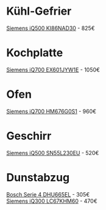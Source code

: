 # Kühl-Gefrier
[Siemens iQ500 KI86NAD30](https://geizhals.at/siemens-iq500-ki86nad30-a914287.html) - 825€  

# Kochplatte
[Siemens iQ700 EX601JYW1E](https://geizhals.at/siemens-iq700-ex601jyw1e-induktionskochfeld-autark-a1713220.html) - 1050€  

# Ofen
[Siemens iQ700 HM676G0S1](https://geizhals.at/siemens-iq700-hm676g0s1-backofen-mit-mikrowelle-a1208441.html) - 960€  

# Geschirr
[Siemens iQ500 SN55L230EU](https://geizhals.at/siemens-iq500-sn558s00ie-a1530165.html) - 520€

# Dunstabzug

[Bosch Serie 4 DHU665EL](https://geizhals.at/bosch-serie-4-dhu665el-unterbau-dunstabzugshaube-a1900626.html) - 305€  
[Siemens iQ300 LC67KHM60](https://geizhals.at/siemens-iq300-lc67khm60-wand-dunstabzugshaube-a1541177.html) - 470€
 	
